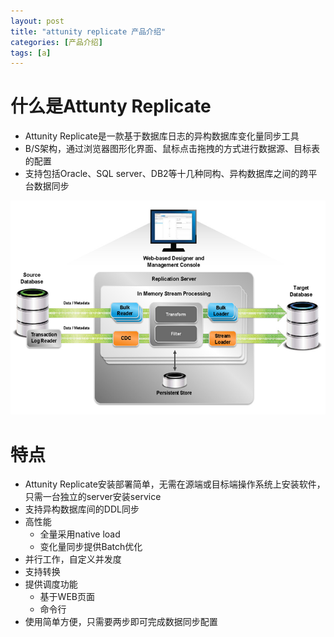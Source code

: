 ```yaml
--- 
layout: post
title: "attunity replicate 产品介绍" 
categories: [产品介绍]
tags: [a]
---
```



# 什么是Attunty Replicate
- Attunity Replicate是一款基于数据库日志的异构数据库变化量同步工具
- B/S架构，通过浏览器图形化界面、鼠标点击拖拽的方式进行数据源、目标表的配置
- 支持包括Oracle、SQL server、DB2等十几种同构、异构数据库之间的跨平台数据同步

![产品架构](/img/markdown/replicate/replicate.png)

# 特点
- Attunity Replicate安装部署简单，无需在源端或目标端操作系统上安装软件，只需一台独立的server安装service
- 支持异构数据库间的DDL同步
- 高性能
	- 全量采用native load
	- 变化量同步提供Batch优化
- 并行工作，自定义并发度
- 支持转换
- 提供调度功能
	- 基于WEB页面
	- 命令行
- 使用简单方便，只需要两步即可完成数据同步配置
